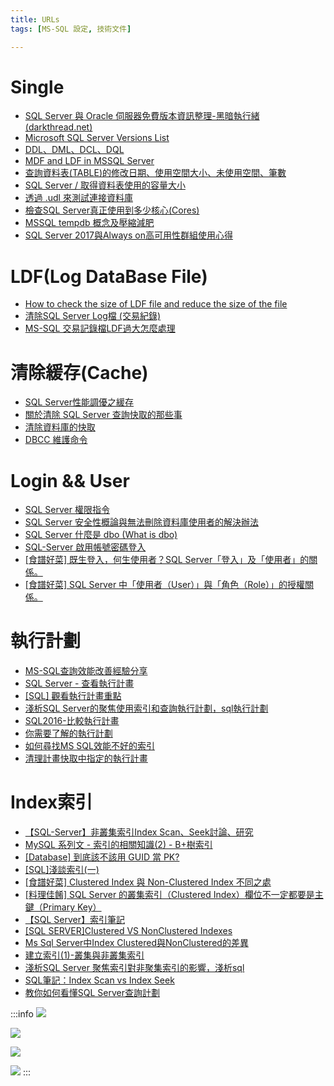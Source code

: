 ```yaml
---
title: URLs
tags: [MS-SQL 設定, 技術文件]

---
```


# Single
- [SQL Server 與 Oracle 伺服器免費版本資訊整理-黑暗執行緒 (darkthread.net)](https://blog.darkthread.net/blog/sql-oracle-free-editions/)
- [Microsoft SQL Server Versions List](https://sqlserverbuilds.blogspot.com/)
- [DDL、DML、DCL、DQL](https://b0444135.medium.com/ddl-dml-dcl-dql-3e665954cca6)
- [MDF and LDF in MSSQL Server](https://coherence0815.wordpress.com/2016/06/07/mdf-and-ldf-in-mssql-server/)
- [查詢資料表(TABLE)的修改日期、使用空間大小、未使用空間、筆數](https://dotblogs.com.tw/ryansi/2015/11/03/153780)
- [SQL Server / 取得資料表使用的容量大小](https://note.charlestw.com/sql-server-table-size/)
- [透過 .udl 來測試連接資料庫](https://dotblogs.com.tw/rainmaker/2016/12/19/112708)
- [檢查SQL Server真正使用到多少核心(Cores)](https://dotblogs.com.tw/stanley14/2016/08/31/091013)
- [MSSQL tempdb 概念及壓縮減肥](https://shazi.info/mssql-tempdb-%E6%A6%82%E5%BF%B5%E5%8F%8A%E5%A3%93%E7%B8%AE%E6%B8%9B%E8%82%A5/)
- [SQL Server 2017與Always on高可用性群組使用心得](https://www.cc.ntu.edu.tw/chinese/epaper/0056/20210320_5607.html)

# LDF(Log DataBase File)
- [How to check the size of LDF file and reduce the size of the file](https://support.supremainc.com/en/support/solutions/articles/24000052031--biostar-1-how-to-check-the-size-of-ldf-file-and-reduce-the-size-of-the-file-mssql-)
- [清除SQL Server Log檔 (交易紀錄)](https://hackmd.io/@Not/H1YBRk6qw)
- [MS-SQL 交易記錄檔LDF過大怎麼處理](https://www.apps.tw/blog_view.aspx?sid=19)

# 清除緩存(Cache)
- [SQL Server性能調優之緩存](https://www.itread01.com/articles/1491169117.html)
- [關於清除 SQL Server 查詢快取的那些事](https://ithelp.ithome.com.tw/articles/10187558)
- [清除資料庫的快取](https://shunnien.github.io/2017/05/09/clear-all-cache-in-sql-server/)
- [DBCC 維護命令](http://www.tastones.com/zh-tw/stackoverflow/microsoft-sql-server/dbcc/dbcc_maintenance_commands/)

# Login && User
- [SQL Server 權限指令](https://dotblogs.com.tw/AceLee/2018/06/15/144309)
- [SQL Server 安全性概論與無法刪除資料庫使用者的解決辦法](https://blog.miniasp.com/post/2011/08/20/SQL-Server-Security-and-Unable-to-delete-database-user-problem)
- [SQL Server 什麼是 dbo (What is dbo)](https://sdwh.dev/posts/2021/03/SQL-Server-What-Is-dbo/#dbo-%E6%98%AF%E4%BD%BF%E7%94%A8%E8%80%85-dbo-is-user)
- [SQL-Server 啟用帳號密碼登入](https://xenby.com/b/320-%E6%95%99%E5%AD%B8-ms-sql-sql-server-%E5%95%9F%E7%94%A8%E5%B8%B3%E8%99%9F%E5%AF%86%E7%A2%BC%E7%99%BB%E5%85%A5)
- [[食譜好菜] 既生登入，何生使用者？SQL Server「登入」及「使用者」的關係。](https://dotblogs.com.tw/supershowwei/2021/12/13/110243)
- [[食譜好菜] SQL Server 中「使用者（User）」與「角色（Role）」的授權關係。](https://dotblogs.com.tw/supershowwei/2021/12/20/093543)

# 執行計劃
- [MS-SQL查詢效能改善經驗分享](https://www.cc.ntu.edu.tw/chinese/epaper/0026/20130920_2608.html)
- [SQL Server - 查看執行計畫](https://bef0510.github.io/2019/06/14/SqlHowToWatchExecutionPlan/)
- [[SQL] 觀看執行計畫重點](https://www.google.com.tw/url?cd=&esrc=s&q=&rct=j&sa=t&source=web&url=http%3A%2F%2Fjengting.blogspot.com%2F2013%2F12%2Fexecutionplan-keypoint.html&usg=AOvVaw3QrMa8k3Kn1qA5tYbECfLJ&utm_source=pocket_reader&ved=2ahUKEwjTiqa6wLL8AhWWsFYBHYEACdsQFnoECAoQAQ)
- [淺析SQL Server的聚焦使用索引和查詢執行計劃，sql執行計劃](http://www.aspphp.online/shujuku/qtsjk/gdsjkzs/201701/221721.html)
- [SQL2016-比較執行計畫](https://dotblogs.com.tw/ricochen/2016/11/09/221711)
- [你需要了解的執行計劃](https://www.gushiciku.cn/pl/pXDf/zh-tw)
- [如何尋找MS SQL效能不好的索引](https://blog.ite2.com/%E5%A6%82%E4%BD%95%E5%B0%8B%E6%89%BEms-sql%E6%95%88%E8%83%BD%E4%B8%8D%E5%A5%BD%E7%9A%84%E7%B4%A2%E5%BC%95/)
- [清理計畫快取中指定的執行計畫](https://dotblogs.com.tw/stanley14/2017/06/14/221348)

# Index索引
- [【SQL-Server】非叢集索引Index Scan、Seek討論、研究](https://ithelp.ithome.com.tw/articles/10198646)
- [MySQL 系列文 - 索引的相關知識(2) - B+樹索引](https://ithelp.ithome.com.tw/articles/10230211)
- [[Database] 到底該不該用 GUID 當 PK?](https://dotblogs.com.tw/regionbbs/2019/11/24/guid-as-key-in-database)
- [[SQL]淺談索引(一)](https://dotblogs.com.tw/EganBlog/2017/04/11/013049)
- [[食譜好菜] Clustered Index 與 Non-Clustered Index 不同之處](https://dotblogs.com.tw/supershowwei/2016/01/25/155054)
- [[料理佳餚] SQL Server 的叢集索引（Clustered Index）欄位不一定都要是主鍵（Primary Key）](https://dotblogs.azurewebsites.net/supershowwei/2019/08/19/002108)
- [【SQL Server】索引筆記](https://clarklin.gitlab.io/2020/12/13/sql-server-index-note/)
- [[SQL SERVER]Clustered VS NonClustered Indexes](https://medium.com/ricos-note/sql-server-clustered-vs-nonclustered-indexes-3e81dcc8af5)
- [Ms Sql Server中Index Clustered與NonClustered的差異](https://www.cnblogs.com/hwade/archive/2008/10/10/1307933.html)
- [建立索引(1)-叢集與非叢集索引](https://www.google.com.tw/url?cd=&esrc=s&q=&rct=j&sa=t&source=web&url=http%3A%2F%2Fvito-note.blogspot.com%2F2013%2F05%2Fblog-post_5510.html&usg=AOvVaw3OAS2XVzQOk0vQy3d552ww&utm_source=pocket_reader&ved=2ahUKEwjYnaWe4LT8AhVSIIgKHeFJBJQQFnoECAkQAQ)
- [淺析SQL Server 聚焦索引對非聚集索引的影響，淺析sql](http://www.aspphp.online/shujuku/qtsjk/gdsjkzs/201701/221720.html)
- [SQL筆記：Index Scan vs Index Seek](https://blog.darkthread.net/blog/index-scan-vs-seek/)
- [教你如何看懂SQL Server查詢計劃](http://www.aspphp.online/shujuku/sqlserversjk/gysqlserver/201701/72078.html)


:::info
![](https://cko2xt-zoho.quip.com/-/blob/cKHAAAcJtKW/Mi4Rq4_25dgQNzCk4dscHg)

![](https://cko2xt-zoho.quip.com/-/blob/cKHAAAcJtKW/Cm3qjItUTly_SmBsGYfwow)

![](https://use-the-index-luke.com/static/fig05_02_index_on_heap_table.x1.ks-+bS5p.png)

![](https://use-the-index-luke.com/static/fig05_03_secondary_index_on_clustered_index.x1.Q21aCRSZ.png)
:::